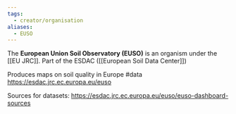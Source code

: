 ```yaml
---
tags:
  - creator/organisation
aliases:
  - EUSO
---
```

The **European Union Soil Observatory (EUSO)** is an organism under the [[EU JRC]].
Part of the ESDAC ([[European Soil Data Center]])

Produces maps on soil quality in Europe #data 
https://esdac.jrc.ec.europa.eu/euso 

Sources for datasets:
https://esdac.jrc.ec.europa.eu/euso/euso-dashboard-sources